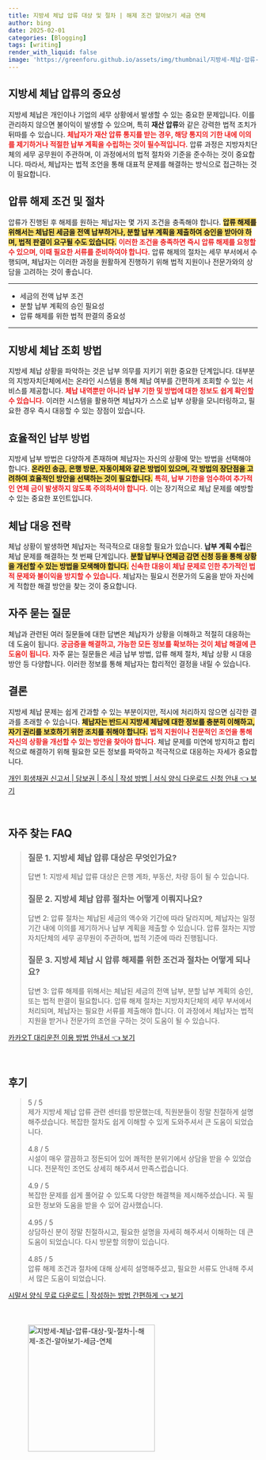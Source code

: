 ```yaml
---
title: 지방세 체납 압류 대상 및 절차 | 해제 조건 알아보기 세금 연체
author: bing
date: 2025-02-01
categories: [Blogging]
tags: [writing]
render_with_liquid: false
image: 'https://greenforu.github.io/assets/img/thumbnail/지방세-체납-압류-대상-및-절차-|-해제-조건-알아보기-세금-연체.webp'
---
```



<h2 id='지방세 체납 압류의 중요성'>지방세 체납 압류의 중요성</h2>

<p>지방세 체납은 개인이나 기업의 세무 상황에서 발생할 수 있는 중요한 문제입니다. 이를 관리하지 않으면 불이익이 발생할 수 있으며, 특히 <b>재산 압류</b>와 같은 강력한 법적 조치가 뒤따를 수 있습니다. <b><span style="color: #ee2323;">체납자가 재산 압류 통지를 받는 경우, 해당 통지의 기한 내에 이의를 제기하거나 적절한 납부 계획을 수립하는 것이 필수적입니다.</span></b> 압류 과정은 지방자치단체의 세무 공무원이 주관하며, 이 과정에서의 법적 절차와 기준을 준수하는 것이 중요합니다. 따라서, 체납자는 법적 조언을 통해 대표적 문제를 해결하는 방식으로 접근하는 것이 필요합니다.</p>

<h2 id='압류 해제 조건 및 절차'>압류 해제 조건 및 절차</h2>

<p>압류가 진행된 후 해제를 원하는 체납자는 몇 가지 조건을 충족해야 합니다. <b><span style="background-color: #ffe066;">압류 해제를 위해서는 체납된 세금을 전액 납부하거나, 분할 납부 계획을 제출하여 승인을 받아야 하며, 법적 판결이 요구될 수도 있습니다.</span></b> <b><span style="color: #ee2323;">이러한 조건을 충족하면 즉시 압류 해제를 요청할 수 있으며, 이때 필요한 서류를 준비하여야 합니다.</span></b> 압류 해제의 절차는 세무 부서에서 수행되며, 체납자는 이러한 과정을 원활하게 진행하기 위해 법적 지원이나 전문가와의 상담을 고려하는 것이 좋습니다.</p>

<hr />

<ul>
    <li>세금의 전액 납부 조건</li>
    <li>분할 납부 계획의 승인 필요성</li>
    <li>압류 해제를 위한 법적 판결의 중요성</li>
</ul>

<hr />

<h2 id='지방세 체납 조회 방법'>지방세 체납 조회 방법</h2>

<p>지방세 체납 상황을 파악하는 것은 납부 의무를 지키기 위한 중요한 단계입니다. 대부분의 지방자치단체에서는 온라인 시스템을 통해 체납 여부를 간편하게 조회할 수 있는 서비스를 제공합니다. <b><span style="color: #ee2323;">체납 내역뿐만 아니라 납부 기한 및 방법에 대한 정보도 쉽게 확인할 수 있습니다.</span></b> 이러한 시스템을 활용하면 체납자가 스스로 납부 상황을 모니터링하고, 필요한 경우 즉시 대응할 수 있는 장점이 있습니다.</p>

<h2 id='효율적인 납부 방법'>효율적인 납부 방법</h2>

<p>지방세 납부 방법은 다양하게 존재하며 체납자는 자신의 상황에 맞는 방법을 선택해야 합니다. <b><span style="background-color: #ffe066;">온라인 송금, 은행 방문, 자동이체와 같은 방법이 있으며, 각 방법의 장단점을 고려하여 효율적인 방안을 선택하는 것이 필요합니다.</span></b> <b><span style="color: #ee2323;">특히, 납부 기한을 엄수하여 추가적인 연체 금이 발생하지 않도록 주의하셔야 합니다.</span></b> 이는 장기적으로 체납 문제를 예방할 수 있는 중요한 포인트입니다.</p>

<h2 id='체납 대응 전략'>체납 대응 전략</h2>

<p>체납 상황이 발생하면 체납자는 적극적으로 대응할 필요가 있습니다. <b>납부 계획 수립</b>은 체납 문제를 해결하는 첫 번째 단계입니다. <b><span style="background-color: #ffe066;">분할 납부나 연체금 감면 신청 등을 통해 상황을 개선할 수 있는 방법을 모색해야 합니다.</span></b> <b><span style="color: #ee2323;">신속한 대응이 체납 문제로 인한 추가적인 법적 문제와 불이익을 방지할 수 있습니다.</span></b> 체납자는 필요시 전문가의 도움을 받아 자신에게 적합한 해결 방안을 찾는 것이 중요합니다.</p>

<h2 id='자주 묻는 질문'>자주 묻는 질문</h2>

<p>체납과 관련된 여러 질문들에 대한 답변은 체납자가 상황을 이해하고 적절히 대응하는 데 도움이 됩니다. <b><span style="color: #ee2323;">궁금증을 해결하고, 가능한 모든 정보를 확보하는 것이 체납 해결에 큰 도움이 됩니다.</span></b> 자주 묻는 질문들은 세금 납부 방법, 압류 해제 절차, 체납 상황 시 대응 방안 등 다양합니다. 이러한 정보를 통해 체납자는 합리적인 결정을 내릴 수 있습니다.</p>

<h2 id='결론'>결론</h2>

<p>지방세 체납 문제는 쉽게 간과할 수 있는 부분이지만, 적시에 처리하지 않으면 심각한 결과를 초래할 수 있습니다. <b><span style="background-color: #ffe066;">체납자는 반드시 지방세 체납에 대한 정보를 충분히 이해하고, 자기 권리를 보호하기 위한 조치를 취해야 합니다.</span></b> <b><span style="color: #ee2323;">법적 지원이나 전문적인 조언을 통해 자신의 상황을 개선할 수 있는 방안을 찾아야 합니다.</span></b> 체납 문제를 미연에 방지하고 합리적으로 해결하기 위해 필요한 모든 정보를 파악하고 적극적으로 대응하는 자세가 중요합니다.</p>


<p><a class="click-button" title="개인 회생채권 신고서 | 담보권 | 주식 | 작성 방법 | 서식 양식 다운로드 신청 안내" href="https://greenforu.github.io/posts/%EA%B0%9C%EC%9D%B8-%ED%9A%8C%EC%83%9D%EC%B1%84%EA%B6%8C-%EC%8B%A0%EA%B3%A0%EC%84%9C-%EB%8B%B4%EB%B3%B4%EA%B6%8C-%EC%A3%BC%EC%8B%9D-%EC%9E%91%EC%84%B1-%EB%B0%A9%EB%B2%95-%EC%84%9C%EC%8B%9D-%EC%96%91%EC%8B%9D-%EB%8B%A4%EC%9A%B4%EB%A1%9C%EB%93%9C-%EC%8B%A0%EC%B2%AD-%EC%95%88%EB%82%B4/" rel="dofollow">개인 회생채권 신고서 | 담보권 | 주식 | 작성 방법 | 서식 양식 다운로드 신청 안내 👈 보기</a></p><br>
<h2 id='자주_찾는_FAQ'>자주 찾는 FAQ</h2>
<div itemscope="" itemtype="https://schema.org/FAQPage"> 
<blockquote> 
<div itemscope="" itemprop="mainEntity" itemtype="https://schema.org/Question"> 
<h3 itemprop="name">질문 1. 지방세 체납 압류 대상은 무엇인가요?</h3> 
<div itemscope="" itemprop="acceptedAnswer" itemtype="https://schema.org/Answer"> 
<span itemprop="text"> 
<p>답변 1: 지방세 체납 압류 대상은 은행 계좌, 부동산, 차량 등이 될 수 있습니다.</p> 
</span> 
</div> 
</div> 
<div itemscope="" itemprop="mainEntity" itemtype="https://schema.org/Question"> 
<h3 itemprop="name">질문 2. 지방세 체납 압류 절차는 어떻게 이뤄지나요?</h3> 
<div itemscope="" itemprop="acceptedAnswer" itemtype="https://schema.org/Answer"> 
<span itemprop="text"> 
<p>답변 2: 압류 절차는 체납된 세금의 액수와 기간에 따라 달라지며, 체납자는 일정 기간 내에 이의를 제기하거나 납부 계획을 제출할 수 있습니다. 압류 절차는 지방자치단체의 세무 공무원이 주관하며, 법적 기준에 따라 진행됩니다.</p> 
</span> 
</div> 
</div> 
<div itemscope="" itemprop="mainEntity" itemtype="https://schema.org/Question"> 
<h3 itemprop="name">질문 3. 지방세 체납 시 압류 해제를 위한 조건과 절차는 어떻게 되나요?</h3> 
<div itemscope="" itemprop="acceptedAnswer" itemtype="https://schema.org/Answer"> 
<span itemprop="text"> 
<p>답변 3: 압류 해제를 위해서는 체납된 세금의 전액 납부, 분할 납부 계획의 승인, 또는 법적 판결이 필요합니다. 압류 해제 절차는 지방자치단체의 세무 부서에서 처리되며, 체납자는 필요한 서류를 제출해야 합니다. 이 과정에서 체납자는 법적 지원을 받거나 전문가의 조언을 구하는 것이 도움이 될 수 있습니다.</p> 
</span> 
</div> 
</div> 
</blockquote> 
</div>
<p><a class="click-button" title="카카오T 대리운전 이용 방법 안내서" href="https://greenforu.github.io/posts/%EC%B9%B4%EC%B9%B4%EC%98%A4T-%EB%8C%80%EB%A6%AC%EC%9A%B4%EC%A0%84-%EC%9D%B4%EC%9A%A9-%EB%B0%A9%EB%B2%95-%EC%95%88%EB%82%B4%EC%84%9C/" rel="dofollow">카카오T 대리운전 이용 방법 안내서 👈 보기</a></p><br>
<h2 id='후기'>후기</h2>
<div itemscope itemtype="https://schema.org/Product">
  <blockquote>
  <div itemprop="review" itemscope itemtype="https://schema.org/Review">
      <div itemprop="reviewRating" itemscope itemtype="https://schema.org/Rating"> <span itemprop="ratingValue">5</span> / <span itemprop="bestRating">5</span> </div>
      <span itemprop="reviewBody">제가 지방세 체납 압류 관련 센터를 방문했는데, 직원분들이 정말 친절하게 설명해주셨습니다. 복잡한 절차도 쉽게 이해할 수 있게 도와주셔서 큰 도움이 되었습니다.</span>
  </div>
  <br>
  <div itemprop="review" itemscope itemtype="https://schema.org/Review">
      <div itemprop="reviewRating" itemscope itemtype="https://schema.org/Rating"> <span itemprop="ratingValue">4.8</span> / <span itemprop="bestRating">5</span> </div>
      <span itemprop="reviewBody">시설이 매우 깔끔하고 정돈되어 있어 쾌적한 분위기에서 상담을 받을 수 있었습니다. 전문적인 조언도 상세히 해주셔서 만족스럽습니다.</span>
  </div>
  <br>
  <div itemprop="review" itemscope itemtype="https://schema.org/Review">
      <div itemprop="reviewRating" itemscope itemtype="https://schema.org/Rating"> <span itemprop="ratingValue">4.9</span> / <span itemprop="bestRating">5</span> </div>
      <span itemprop="reviewBody">복잡한 문제를 쉽게 풀어갈 수 있도록 다양한 해결책을 제시해주셨습니다. 꼭 필요한 정보와 도움을 받을 수 있어 감사했습니다.</span>
  </div>
  <br>
  <div itemprop="review" itemscope itemtype="https://schema.org/Review">
      <div itemprop="reviewRating" itemscope itemtype="https://schema.org/Rating"> <span itemprop="ratingValue">4.95</span> / <span itemprop="bestRating">5</span> </div>
      <span itemprop="reviewBody">상담하신 분이 정말 친절하시고, 필요한 설명을 자세히 해주셔서 이해하는 데 큰 도움이 되었습니다. 다시 방문할 의향이 있습니다.</span>
  </div>
  <br>
  <div itemprop="review" itemscope itemtype="https://schema.org/Review">
      <div itemprop="reviewRating" itemscope itemtype="https://schema.org/Rating"> <span itemprop="ratingValue">4.85</span> / <span itemprop="bestRating">5</span> </div>
      <span itemprop="reviewBody">압류 해제 조건과 절차에 대해 상세히 설명해주셨고, 필요한 서류도 안내해 주셔서 많은 도움이 되었습니다.</span>
  </div>
  </blockquote>
</div>
<p><a class="click-button" title="시말서 양식 무료 다운로드 | 작성하는 방법 간편하게" href="https://greenforu.github.io/posts/%EC%8B%9C%EB%A7%90%EC%84%9C-%EC%96%91%EC%8B%9D-%EB%AC%B4%EB%A3%8C-%EB%8B%A4%EC%9A%B4%EB%A1%9C%EB%93%9C-%EC%9E%91%EC%84%B1%ED%95%98%EB%8A%94-%EB%B0%A9%EB%B2%95-%EA%B0%84%ED%8E%B8%ED%95%98%EA%B2%8C/" rel="dofollow">시말서 양식 무료 다운로드 | 작성하는 방법 간편하게 👈 보기</a></p><br>
<figure class="image"><img src="https://greenforu.github.io/assets/img/thumbnail/지방세-체납-압류-대상-및-절차-|-해제-조건-알아보기-세금-연체.webp" alt="지방세-체납-압류-대상-및-절차-|-해제-조건-알아보기-세금-연체" width="256" height="256"></figure>